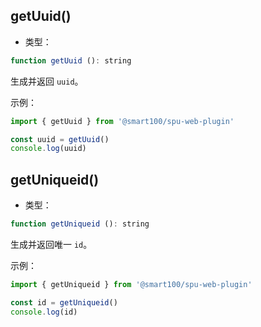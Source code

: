 ## getUuid()
+ 类型：

```js
function getUuid (): string
```

生成并返回 `uuid`。

示例：
```js
import { getUuid } from '@smart100/spu-web-plugin'

const uuid = getUuid()
console.log(uuid)
```



## getUniqueid()
+ 类型：

```js
function getUniqueid (): string
```

生成并返回唯一 `id`。

示例：
```js
import { getUniqueid } from '@smart100/spu-web-plugin'

const id = getUniqueid()
console.log(id)
```

